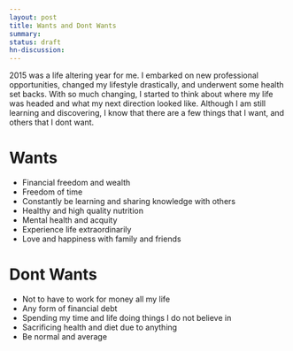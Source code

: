 ```yaml
---
layout: post
title: Wants and Dont Wants
summary:
status: draft
hn-discussion:
---
```


2015 was a life altering year for me. I embarked on new professional opportunities, changed my lifestyle drastically, and underwent some health set backs. With so much changing, I started to think about where my life was headed and what my next direction looked like. Although I am still learning and discovering, I know that there are a few things that I want, and others that I dont want.

# Wants
* Financial freedom and wealth
* Freedom of time
* Constantly be learning and sharing knowledge with others
* Healthy and high quality nutrition
* Mental health and acquity
* Experience life extraordinarily
* Love and happiness with family and friends

# Dont Wants
* Not to have to work for money all my life
* Any form of financial debt
* Spending my time and life doing things I do not believe in
* Sacrificing health and diet due to anything
* Be normal and average

